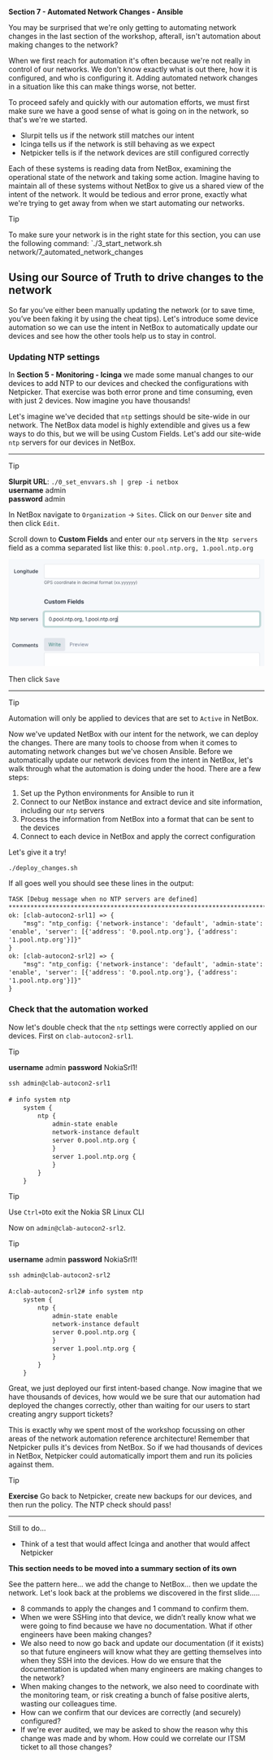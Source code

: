 **Section 7 - Automated Network Changes - Ansible**

You may be surprised that we're only getting to automating network changes in the last section of the workshop, afterall, isn't automation about making changes to the network?

When we first reach for automation it's often because we're not really in control of our networks. We don't know exactly what is out there, how it is configured, and who is configuring it. Adding automated network changes in a situation like this can make things worse, not better.

To proceed safely and quickly with our automation efforts, we must first make sure we have a good sense of what is going on in the network, so that's we're we started.

- Slurpit tells us if the network still matches our intent
- Icinga tells us if the network is still behaving as we expect
- Netpicker tells is if the network devices are still configured correctly

Each of these systems is reading data from NetBox, examining the operational state of the network and taking some action. Imagine having to maintain all of these systems without NetBox to give us a shared view of the intent of the network. It would be tedious and error prone, exactly what we're trying to get away from when we start automating our networks.

> [!TIP]
> 
> To make sure your network is in the right state for this section, you can use the following command:
> `./3_start_network.sh network/7_automated_network_changes

## Using our Source of Truth to drive changes to the network

So far you’ve either been manually updating the network (or to save time, you’ve been faking it by using the cheat tips). Let's introduce some device automation so we can use the intent in NetBox to automatically update our devices and see how the other tools help us to stay in control.

### Updating NTP settings

In **Section 5 - Monitoring - Icinga** we made some manual changes to our devices to add NTP to our devices and checked the configurations with Netpicker. That exercise was both error prone and time consuming, even with just 2 devices. Now imagine you have thousands!

Let's imagine we've decided that `ntp` settings should be site-wide in our network. The NetBox data model is highly extendible and gives us a few ways to do this, but we will be using Custom Fields. Let's add our site-wide `ntp` servers for our devices in NetBox.

___

> [!TIP]
> **Slurpit URL**: `./0_set_envvars.sh | grep -i netbox`  
> **username** admin  
> **password** admin  

In NetBox navigate to `Organization` -> `Sites`. Click on our `Denver` site and then click `Edit`.

Scroll down to **Custom Fields** and enter our `ntp` servers in the `Ntp servers` field as a comma separated list like this: `0.pool.ntp.org, 1.pool.ntp.org`

<img src="images/automated_network_changes/ntp_servers.png" alt="Automated Changes NTP Servers" title="Automated Changes NTP Servers" width="600" />

Then click `Save`
___

> [!TIP]
> Automation will only be applied to devices that are set to `Active` in NetBox.

Now we've updated NetBox with our intent for the network, we can deploy the changes. There are many tools to choose from when it comes to automating network changes but we've chosen Ansible. Before we automatically update our network devices from the intent in NetBox, let's walk through what the automation is doing under the hood. There are a few steps:

1. Set up the Python environments for Ansible to run it
2. Connect to our NetBox instance and extract device and site information, including our `ntp` servers
3. Process the information from NetBox into a format that can be sent to the devices
4. Connect to each device in NetBox and apply the correct configuration

Let's give it a try!

```
./deploy_changes.sh
```

If all goes well you should see these lines in the output:

```
TASK [Debug message when no NTP servers are defined] ************************************************************************************************************************************************
ok: [clab-autocon2-srl1] => {
    "msg": "ntp_config: {'network-instance': 'default', 'admin-state': 'enable', 'server': [{'address': '0.pool.ntp.org'}, {'address': '1.pool.ntp.org'}]}"
}
ok: [clab-autocon2-srl2] => {
    "msg": "ntp_config: {'network-instance': 'default', 'admin-state': 'enable', 'server': [{'address': '0.pool.ntp.org'}, {'address': '1.pool.ntp.org'}]}"
}
```

### Check that the automation worked

Now let's double check that the `ntp` settings were correctly applied on our devices. First on `clab-autocon2-srl1`.

> [!TIP]
> 
> **username** admin
> **password** NokiaSrl1!  

```
ssh admin@clab-autocon2-srl1

# info system ntp
    system {
        ntp {
            admin-state enable
            network-instance default
            server 0.pool.ntp.org {
            }
            server 1.pool.ntp.org {
            }
        }
    }
```

> [!TIP]
> 
> Use `Ctrl+D`to exit the Nokia SR Linux CLI

Now on `admin@clab-autocon2-srl2`.

> [!TIP]
> 
> **username** admin
> **password** NokiaSrl1!  

```
ssh admin@clab-autocon2-srl2

A:clab-autocon2-srl2# info system ntp
    system {
        ntp {
            admin-state enable
            network-instance default
            server 0.pool.ntp.org {
            }
            server 1.pool.ntp.org {
            }
        }
    }
```

Great, we just deployed our first intent-based change. Now imagine that we have thousands of devices, how would we be sure that our automation had deployed the changes correctly, other than waiting for our users to start creating angry support tickets?

This is exactly why we spent most of the workshop focussing on other areas of the network automation reference architecture! Remember that Netpicker pulls it's devices from NetBox. So if we had thousands of devices in NetBox, Netpicker could automatically import them and run its policies against them.

> [!TIP]
> 
> **Exercise** Go back to Netpicker, create new backups for our devices, and then run the policy. The NTP check should pass!

_____

Still to do...

- Think of a test that would affect Icinga and another that would affect Netpicker


**This section needs to be moved into a summary section of its own**

See the pattern here... we add the change to NetBox... then we update the network. Let's look back at the problems we discovered in the first slide.....

- 8 commands to apply the changes and 1 command to confirm them.
- When we were SSHing into that device, we didn’t really know what we were going to find because we have no documentation. What if other engineers have been making changes?
- We also need to now go back and update our documentation (if it exists) so that future engineers will know what they are getting themselves into when they SSH into the devices. How do we ensure that the documentation is updated when many engineers are making changes to the network?
- When making changes to the network, we also need to coordinate with the monitoring team, or risk creating a bunch of false positive alerts, wasting our colleagues time.
- How can we confirm that our devices are correctly (and securely) configured?
- If we're ever audited, we may be asked to show the reason why this change was made and by whom. How could we correlate our ITSM ticket to all those changes?